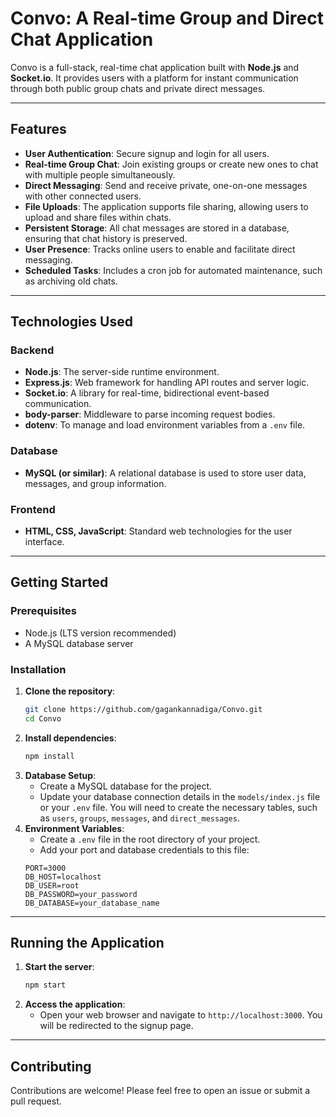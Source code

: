 # Convo: A Real-time Group and Direct Chat Application

Convo is a full-stack, real-time chat application built with **Node.js** and **Socket.io**. It provides users with a platform for instant communication through both public group chats and private direct messages.

-----

## Features

  * **User Authentication**: Secure signup and login for all users.
  * **Real-time Group Chat**: Join existing groups or create new ones to chat with multiple people simultaneously.
  * **Direct Messaging**: Send and receive private, one-on-one messages with other connected users.
  * **File Uploads**: The application supports file sharing, allowing users to upload and share files within chats.
  * **Persistent Storage**: All chat messages are stored in a database, ensuring that chat history is preserved.
  * **User Presence**: Tracks online users to enable and facilitate direct messaging.
  * **Scheduled Tasks**: Includes a cron job for automated maintenance, such as archiving old chats.

-----

## Technologies Used

### Backend

  * **Node.js**: The server-side runtime environment.
  * **Express.js**: Web framework for handling API routes and server logic.
  * **Socket.io**: A library for real-time, bidirectional event-based communication.
  * **body-parser**: Middleware to parse incoming request bodies.
  * **dotenv**: To manage and load environment variables from a `.env` file.

### Database

  * **MySQL (or similar)**: A relational database is used to store user data, messages, and group information.

### Frontend

  * **HTML, CSS, JavaScript**: Standard web technologies for the user interface.

-----

## Getting Started

### Prerequisites

  * Node.js (LTS version recommended)
  * A MySQL database server

### Installation

1.  **Clone the repository**:
    ```bash
    git clone https://github.com/gagankannadiga/Convo.git
    cd Convo
    ```
2.  **Install dependencies**:
    ```bash
    npm install
    ```
3.  **Database Setup**:
      * Create a MySQL database for the project.
      * Update your database connection details in the `models/index.js` file or your `.env` file. You will need to create the necessary tables, such as `users`, `groups`, `messages`, and `direct_messages`.
4.  **Environment Variables**:
      * Create a `.env` file in the root directory of your project.
      * Add your port and database credentials to this file:
    <!-- end list -->
    ```
    PORT=3000
    DB_HOST=localhost
    DB_USER=root
    DB_PASSWORD=your_password
    DB_DATABASE=your_database_name
    ```

-----

## Running the Application

1.  **Start the server**:
    ```bash
    npm start
    ```
2.  **Access the application**:
      * Open your web browser and navigate to `http://localhost:3000`. You will be redirected to the signup page.

-----

## Contributing

Contributions are welcome\! Please feel free to open an issue or submit a pull request.
